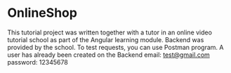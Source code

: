 # OnlineShop
This tutorial project was written together with a tutor in an online video tutorial school as part of the Angular learning module.
Backend was provided by the school. 
To test requests, you can use Postman program. 
A user has already been created on the Backend 
email: test@gmail.com password: 12345678
